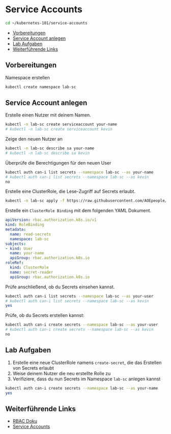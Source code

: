 # Service Accounts

```sh
cd ~/kubernetes-101/service-accounts
```

<!-- BEGIN mktoc -->

- [Vorbereitungen](#vorbereitungen)
- [Service Account anlegen](#service-account-anlegen)
- [Lab Aufgaben](#lab-aufgaben)
- [Weiterführende Links](#weiterführende-links)
<!-- END mktoc -->

## Vorbereitungen

Namespace erstellen

```sh
kubectl create namespace lab-sc
```

## Service Account anlegen

Erstelle einen Nutzer mit deinem Namen.

```sh
kubectl -n lab-sc create serviceaccount your-name
# kubectl -n lab-sc create serviceaccount kevin
```

Zeige den neuen Nutzer an

```sh
kubectl -n lab-sc describe sa your-name
# kubectl -n lab-sc describe sa kevin
```

Überprüfe die Berechtigungen für den neuen User

```sh
kubectl auth can-i list secrets --namespace lab-sc --as your-name
# kubectl auth can-i list secrets --namespace lab-sc --as kevin
no
```

Erstelle eine ClusterRole, die Lese-Zugriff auf Secrets erlaubt.

```sh
kubectl -n lab-sc apply -f https://raw.githubusercontent.com/AOEpeople/academy-kubernetes-101/main/service-accounts/clusterrole.yml
```

Erstelle ein `ClusterRole Binding` mit dem folgenden YAML Dokument.

```yaml
apiVersion: rbac.authorization.k8s.io/v1
kind: RoleBinding
metadata:
  name: read-secrets
  namespace: lab-sc
subjects:
- kind: User
  name: your-name
  apiGroup: rbac.authorization.k8s.io
roleRef:
  kind: ClusterRole
  name: secret-reader
  apiGroup: rbac.authorization.k8s.io
```

Prüfe anschließend, ob du Secrets einsehen kannst.

```sh
kubectl auth can-i list secrets --namespace lab-sc --as your-user
# kubectl auth can-i list secrets --namespace lab-sc --as kevin
yes
```

Prüfe, ob du Secrets erstellen kannst:

```sh
kubectl auth can-i create secrets --namespace lab-sc --as your-user
# kubectl auth can-i create secrets --namespace lab-sc --as kevin
no
```

## Lab Aufgaben

1. Erstelle eine neue ClusterRole namens `create-secret`, die das Erstellen von Secrets erlaubt
2. Weise deinem Nutzer die neu erstellte Rolle zu
3. Verifiziere, dass du nun Secrets im Namespace `lab-sc` anlegen kannst

```sh
kubectl auth can-i create secrets --namespace lab-sc --as your-name
yes
```

## Weiterführende Links

- [RBAC Doku](https://kubernetes.io/docs/reference/access-authn-authz/rbac/)
- [Service Accounts](https://kubernetes.io/docs/reference/access-authn-authz/service-accounts-admin/)